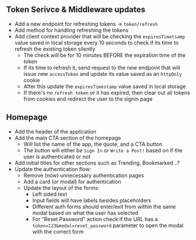## Token Serivce & Middleware updates

- Add a new endpoint for refreshing tokens -> `token/refresh`
- Add method for handling refreshing the tokens
- Add client context provider that will be checking the `expiresTimetsamp` value saved in local storage
  every 10 seconds to check if its time to refresh the existing token silently
  - The check will be for 10 minutes BEFORE the expiration time of the token
  - If its time to refresh it, send request to the new endpoint that will issue new `accessToken`
    and update its value saved as an `httpOnly` cookie
  - After this update the `expiresTimestamp` value saved in local storage
  - If there's no `refresh token` or it has expired, then clear out all tokens from cookies and redirect
    the user to the signin page

## Homepage

- Add the header of the application
- Add the main CTA section of the homepage
  - Will list the name of the app, the quote, and a CTA button
  - The button will either be `Sign In` or `Write a Post!` based on if the user is authenticated or not
- Add initial titles for other sections such as Trending, Bookmarked ..?
- Update the authentication flow:
  - Remove (now) unnecessary authentication pages
  - Add a card (or modal) for authentication
  - Update the layout of the forms:
    - Left sided text
    - Input fields will have labels besides placeholders
    - Different auth forms should enter/exit from within the same modal based on what the user has selected
    - For "Reset Password" action check if the URL has a `token=123&modal=reset_password` parameter to open the modal with the correct form
